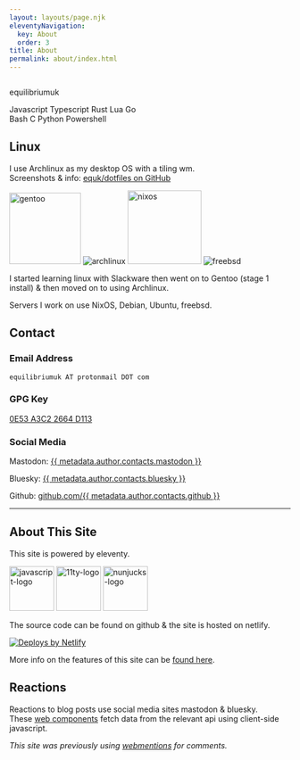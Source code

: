 ```yaml
---
layout: layouts/page.njk
eleventyNavigation:
  key: About
  order: 3
title: About
permalink: about/index.html
---
```

<div>
    <div class="flex flex-col gap-1 text-center items-center">
        <img class="h-32 w-32 bg-white p-1 rounded-full shadow mb-4" src="/users/equilibriumuk.jpg" alt="">
        <p class="text-3xl">equilibriumuk</p>
    </div>
    <div class="flex justify-center items-center gap-2 my-0">
        <p class="text-center"><span class="language-color js"></span> Javascript <span class="language-color ts"></span> Typescript <span class="language-color rust"></span> Rust <span class="language-color lua"></span> Lua <span class="language-color go"></span> Go <br/><span class="language-color sh"></span> Bash <span class="language-color c"></span> C <span class="language-color py"></span> Python <span class="language-color ps"></span> Powershell</p>
    </div>
</div>

## Linux

I use Archlinux as my desktop OS with a tiling wm.<br />
Screenshots & info: <i class="fa-solid fa-link"></i> <a href="https://github.com/equk/dotfiles" target="_blank" rel="noopener noreferrer">equk/dotfiles on GitHub</a>

<p class="text-center"><img class="inline" src="/media/images/2019/05/gentoo-signet.svg" alt="gentoo" width="128px">
<img class="inline" src="/media/images/2014/Feb/arch_128.png" alt="archlinux">
<img class="inline" src="/media/logos/nixos.svg" alt="nixos" width="132px">
<img class="inline" src="/media/images/2014/Feb/freebsd_128.png" alt="freebsd"></p>

I started learning linux with Slackware then went on to Gentoo (stage 1 install) & then moved on to using Archlinux.

Servers I work on use NixOS, Debian, Ubuntu, freebsd.

## Contact

### Email Address

`equilibriumuk AT protonmail DOT com`

### GPG Key

<a href="https://keybase.io/equilibriumuk/pgp_keys.asc?fingerprint=25fc07669118b3b9b79beae40e53a3c22664d113" target="_blank" rel="noopener noreferrer">0E53 A3C2 2664 D113</a>

### Social Media

Mastodon: <a href="https://{{ metadata.author.contacts.mastodon_url }}" target="_blank" rel="noopener noreferrer">{{ metadata.author.contacts.mastodon }}</a>

Bluesky: <a href="https://{{ metadata.author.contacts.bluesky_url }}" target="_blank" rel="noopener noreferrer">{{ metadata.author.contacts.bluesky }}</a>

Github: <a href="https://github.com/{{ metadata.author.contacts.github }}" target="_blank" rel="noopener noreferrer">github.com/{{ metadata.author.contacts.github }}</a>

---

## About This Site

This site is powered by eleventy.

<p><img class="inline javascript_logo" src="/media/logos/javascript.svg" alt="javascript-logo" width="80px">
<img class="inline 11ty_logo" src="/media/logos/11ty-96x96.png" alt="11ty-logo" width="80px">
<img class="inline nunjucks_logo" src="/media/logos/nunjucks.png" alt="nunjucks-logo" width="80px"></p>

The source code can be found on github & the site is hosted on netlify.

<a href="https://www.netlify.com" target="_blank" rel="noopener noreferrer"><img src="/media/logos/netlify-color-bg.svg" alt="Deploys by Netlify" class="inline" /> </a>

More info on the features of this site can be <a href="/2023/07/13/11ty-site-now-live/" target="_blank" rel="noopener noreferrer">found here</a>.

## Reactions

Reactions to blog posts use social media sites mastodon & bluesky.<br/>
These <a href="/2025/01/09/bluesky-post-web-component/" target="_blank" rel="noopener noreferrer">web components</a> fetch data from the relevant api using client-side javascript.

_This site was previously using <a href="/2023/07/18/adding-webmentions-in-eleventy/" target="_blank" rel="noopener noreferrer">webmentions</a> for comments._
